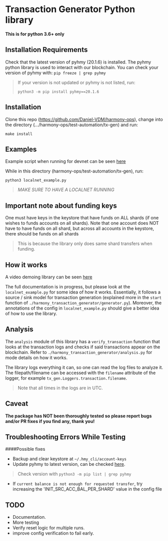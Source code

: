 # Transaction Generator Python library

**This is for python 3.6+ only**

## Installation Requirements

Check that the latest version of pyhmy (20.1.6) is installed. 
The pyhmy python library is used to interact with our blockchain. You can check your version of pyhmy with: `pip freeze | grep pyhmy`
 
> If your version is not updated or pyhmy is not listed, run:
>```
>python3 -m pip install pyhmy==20.1.6
>``` 


## Installation

Clone this repo (https://github.com/Daniel-VDM/harmony-ops), change into the directory (.../harmony-ops/test-automation/tx-gen) and run:
```
make install
```

## Examples

Example script when running for devnet can be seen [here](https://gist.github.com/Daniel-VDM/220f6736ff9270bc9535d5df55be106d)

While in this directory (harmony-ops/test-automation/tx-gen), run:
```
python3 localnet_example.py
```
> *MAKE SURE TO HAVE A LOCALNET RUNNING*


## Important note about funding keys
One must have keys in the keystore that have funds on ALL shards (if one wishes to funds accounts on all shards).
Note that one account does NOT have to have funds on all shard, but across all accounts in the keystore, there should be funds on all shards
> This is because the library only does same shard transfers when funding. 


## How it works
A video demoing library can be seen [here](https://www.youtube.com/watch?v=rTp9wZn1EqE&feature=youtu.be)

The full documentation is in progress, but please look at the `localnet_example.py` for some idea of how it works.
Essentially, it follows a source / sink model for transaction generation (explained more in the `start` function
of `./harmony_transaction_generator/generator.py`). Moreover, the annotations of the config in `localnet_example.py`
should give a better idea of how to use the library.

## Analysis
The `analysis` module of this library has a `verify_transaction` function that looks at the transaction logs and checks
if said transactions appear on the blockchain. Refer to `./harmony_transaction_generator/analysis.py` for mode details
on how it works.

The library logs everything it can, so one can read the log files to analyze it. The filepath/filename can be accessed with
the `filename` attribute of the logger, for example `tx_gen.Loggers.transaction.filename`.
> Note that all times in the logs are in UTC.

## Caveat
**The package has NOT been thoroughly tested so please report bugs and/or PR fixes if you find any, thank you!** 

## Troubleshooting Errors While Testing
####Possible fixes
* Backup and clear keystore at `~/.hmy_cli/account-keys`
* Update pyhmy to latest version, can be checked [here](https://pypi.org/project/pyhmy/).
> Check version with `python3 -m pip list | grep pyhmy` 
* If `current balance is not enough for requested transfer`, try increasing the 'INIT_SRC_ACC_BAL_PER_SHARD' value in the config file


## TODO
* Documentation.
* More testing
* Verify reset logic for multiple runs.
* improve config verification to fail early.